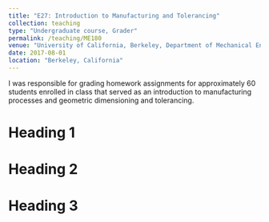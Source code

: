 ```yaml
---
title: "E27: Introduction to Manufacturing and Tolerancing"
collection: teaching
type: "Undergraduate course, Grader"
permalink: /teaching/ME180
venue: "University of California, Berkeley, Department of Mechanical Engineering"
date: 2017-08-01
location: "Berkeley, California"
---
```


I was responsible for grading homework assignments for approximately 60 students enrolled in class that served as an introduction to manufacturing processes and geometric dimensioning and tolerancing.

Heading 1
======

Heading 2
======

Heading 3
======

